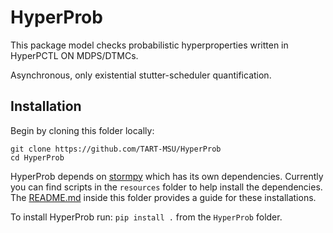 # HyperProb

This package model checks probabilistic hyperproperties written in HyperPCTL ON MDPS/DTMCs.

Asynchronous, only existential stutter-scheduler quantification.

## Installation

Begin by cloning this folder locally:
```
git clone https://github.com/TART-MSU/HyperProb
cd HyperProb
```
HyperProb depends on [stormpy](https://github.com/moves-rwth/stormpy) which has its own dependencies. Currently you can find scripts in the `resources` folder to help install the dependencies. The [README.md](resources/README.md) inside this folder provides a guide for these installations.


To install HyperProb run:
`pip install .` from the `HyperProb` folder.
